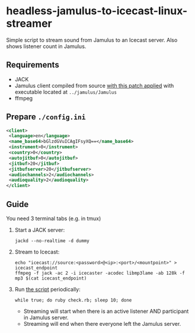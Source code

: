 # headless-jamulus-to-icecast-linux-streamer
Simple script to stream sound from Jamulus to an Icecast server. Also shows listener count in Jamulus.

## Requirements
- JACK
- Jamulus client compiled from source [with this patch applied](https://github.com/dtinth/jamulus/commit/9f967bbb0f0e56d75f0b21e1b07761c9293a5ab2.patch) with executable located at `../jamulus/Jamulus`
- ffmpeg

## Prepare `./config.ini`

```xml
<client>
 <language>en</language>
 <name_base64>bGlzdGVuICAgIFsyXQ==</name_base64>
 <instrument>0</instrument>
 <country>0</country>
 <autojitbuf>0</autojitbuf>
 <jitbuf>20</jitbuf>
 <jitbufserver>20</jitbufserver>
 <audiochannels>2</audiochannels>
 <audioquality>2</audioquality>
</client>
```

## Guide

You need 3 terminal tabs (e.g. in tmux)

1. Start a JACK server:

    ```
    jackd --no-realtime -d dummy
    ```

2. Stream to Icecast:

    ```
    echo "icecast://source:<password>@<ip>:<port>/<mountpoint>" > icecast_endpoint
    ffmpeg -f jack -ac 2 -i icecaster -acodec libmp3lame -ab 128k -f mp3 $(cat icecast_endpoint)
    ```

3. Run [the script](check.rb) periodically:

    ```
    while true; do ruby check.rb; sleep 10; done
    ```

    - Streaming will start when there is an active listener AND participant in Jamulus server.
    - Streaming will end when there everyone left the Jamulus server.
